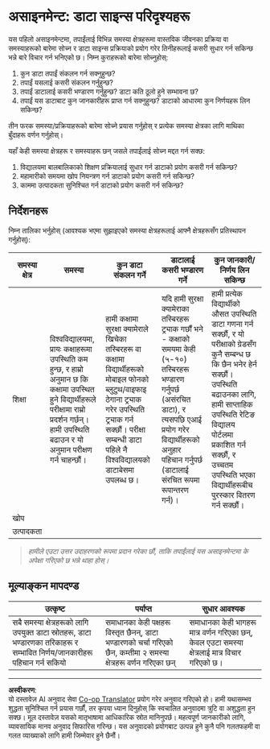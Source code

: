 <!--
CO_OP_TRANSLATOR_METADATA:
{
  "original_hash": "a8f79b9c0484c35b4f26e8aec7fc4d56",
  "translation_date": "2025-08-27T17:17:50+00:00",
  "source_file": "1-Introduction/01-defining-data-science/solution/assignment.md",
  "language_code": "ne"
}
-->
# असाइनमेन्ट: डाटा साइन्स परिदृश्यहरू

यस पहिलो असाइनमेन्टमा, तपाईंलाई विभिन्न समस्या क्षेत्रहरूमा वास्तविक जीवनका प्रक्रिया वा समस्याहरूको बारेमा सोच्न र डाटा साइन्स प्रक्रियाको प्रयोग गरेर तिनीहरूलाई कसरी सुधार गर्न सकिन्छ भन्ने बारे विचार गर्न भनिएको छ। निम्न कुराहरूको बारेमा सोच्नुहोस्:

1. कुन डाटा तपाईं संकलन गर्न सक्नुहुन्छ?
1. तपाईं यसलाई कसरी संकलन गर्नुहुन्छ?
1. तपाईं डाटालाई कसरी भण्डारण गर्नुहुन्छ? डाटा कति ठूलो हुने सम्भावना छ?
1. तपाईं यस डाटाबाट कुन जानकारीहरू प्राप्त गर्न सक्नुहुन्छ? डाटाको आधारमा कुन निर्णयहरू लिन सकिन्छ?

तीन फरक समस्या/प्रक्रियाहरूको बारेमा सोच्ने प्रयास गर्नुहोस् र प्रत्येक समस्या क्षेत्रका लागि माथिका बुँदाहरू वर्णन गर्नुहोस्।

यहाँ केही समस्या क्षेत्रहरू र समस्याहरू छन् जसले तपाईंलाई सोच्न मद्दत गर्न सक्छ:

1. विद्यालयमा बालबालिकाको शिक्षण प्रक्रियालाई सुधार गर्न डाटाको प्रयोग कसरी गर्न सकिन्छ?
1. महामारीको समयमा खोप नियन्त्रण गर्न डाटाको प्रयोग कसरी गर्न सकिन्छ?
1. काममा उत्पादकता सुनिश्चित गर्न डाटाको प्रयोग कसरी गर्न सकिन्छ?

## निर्देशनहरू

निम्न तालिका भर्नुहोस् (आवश्यक भएमा सुझाइएको समस्या क्षेत्रहरूलाई आफ्नै क्षेत्रहरूसँग प्रतिस्थापन गर्नुहोस्):

| समस्या क्षेत्र | समस्या | कुन डाटा संकलन गर्ने | डाटालाई कसरी भण्डारण गर्ने | कुन जानकारी/निर्णय लिन सकिन्छ | 
|----------------|---------|-----------------------|-----------------------|--------------------------------------|
| शिक्षा | विश्वविद्यालयमा, प्रायः कक्षाहरूमा उपस्थिति कम हुन्छ, र हाम्रो अनुमान छ कि कक्षामा उपस्थित हुने विद्यार्थीहरूले परीक्षामा राम्रो प्रदर्शन गर्छन्। हामी उपस्थिति बढाउन र यो अनुमान परीक्षण गर्न चाहन्छौं। | हामी कक्षामा सुरक्षा क्यामेराले खिचेका तस्बिरहरू वा कक्षामा विद्यार्थीहरूको मोबाइल फोनको ब्लुटुथ/वाइफाइ ठेगाना ट्र्याक गरेर उपस्थिति ट्र्याक गर्न सक्छौं। परीक्षा सम्बन्धी डाटा पहिले नै विश्वविद्यालयको डाटाबेसमा उपलब्ध छ। | यदि हामी सुरक्षा क्यामेराका तस्बिरहरू ट्र्याक गर्छौं भने - कक्षाको समयमा केही (५-१०) तस्बिरहरू भण्डारण गर्नुपर्छ (असंरचित डाटा), र त्यसपछि एआई प्रयोग गरेर विद्यार्थीहरूको अनुहार पहिचान गर्नुपर्छ (डाटालाई संरचित रूपमा रूपान्तरण गर्न)। | हामी प्रत्येक विद्यार्थीको औसत उपस्थिति डाटा गणना गर्न सक्छौं, र यो परीक्षाको ग्रेडसँग कुनै सम्बन्ध छ कि छैन भनेर हेर्न सक्छौं। उपस्थिति बढाउनका लागि, हामी साप्ताहिक उपस्थिति रेटिङ विद्यालय पोर्टलमा प्रकाशित गर्न सक्छौं, र उच्चतम उपस्थिति भएका विद्यार्थीहरूबीच पुरस्कार वितरण गर्न सक्छौं। |
| खोप | | | | |
| उत्पादकता | | | | |

> *हामीले एउटा उत्तर उदाहरणको रूपमा प्रदान गरेका छौं, ताकि तपाईंलाई यस असाइनमेन्टमा के अपेक्षा गरिएको छ भन्ने थाहा होस्।*

## मूल्याङ्कन मापदण्ड

उत्कृष्ट | पर्याप्त | सुधार आवश्यक
--- | --- | -- |
सबै समस्या क्षेत्रहरूको लागि उपयुक्त डाटा स्रोतहरू, डाटा भण्डारणका तरिकाहरू र सम्भावित निर्णय/जानकारीहरू पहिचान गर्न सकियो | समाधानका केही पक्षहरू विस्तृत छैनन्, डाटा भण्डारणको चर्चा गरिएको छैन, कम्तीमा २ समस्या क्षेत्रहरू वर्णन गरिएका छन् | समाधानका केही भागहरू मात्र वर्णन गरिएका छन्, केवल एउटा समस्या क्षेत्रलाई मात्र विचार गरिएको छ।

---

**अस्वीकरण**:  
यो दस्तावेज़ AI अनुवाद सेवा [Co-op Translator](https://github.com/Azure/co-op-translator) प्रयोग गरेर अनुवाद गरिएको हो। हामी यथासम्भव शुद्धता सुनिश्चित गर्न प्रयास गर्छौं, तर कृपया ध्यान दिनुहोस् कि स्वचालित अनुवादमा त्रुटि वा अशुद्धता हुन सक्छ। मूल दस्तावेज़ यसको मातृभाषामा आधिकारिक स्रोत मानिनुपर्छ। महत्वपूर्ण जानकारीको लागि, व्यावसायिक मानव अनुवाद सिफारिस गरिन्छ। यस अनुवादको प्रयोगबाट उत्पन्न हुने कुनै पनि गलतफहमी वा गलत व्याख्याको लागि हामी जिम्मेवार हुने छैनौं।